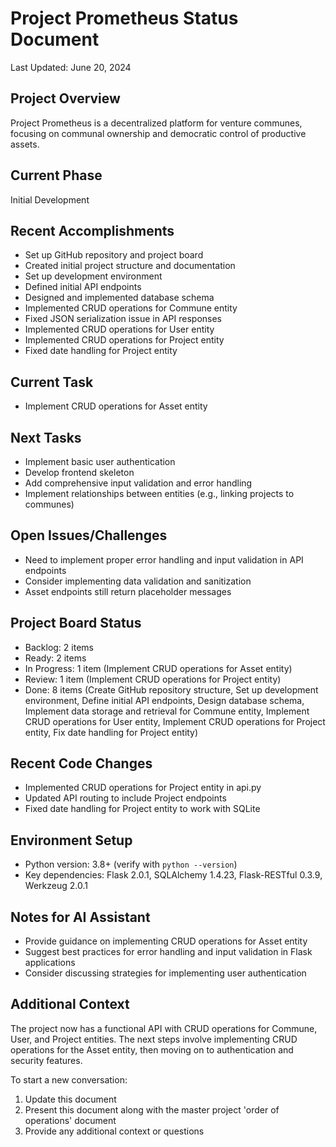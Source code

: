 # Project Prometheus Status Document

Last Updated: June 20, 2024

## Project Overview
Project Prometheus is a decentralized platform for venture communes, focusing on communal ownership and democratic control of productive assets.

## Current Phase
Initial Development

## Recent Accomplishments
- Set up GitHub repository and project board
- Created initial project structure and documentation
- Set up development environment
- Defined initial API endpoints
- Designed and implemented database schema
- Implemented CRUD operations for Commune entity
- Fixed JSON serialization issue in API responses
- Implemented CRUD operations for User entity
- Implemented CRUD operations for Project entity
- Fixed date handling for Project entity

## Current Task
- Implement CRUD operations for Asset entity

## Next Tasks
- Implement basic user authentication
- Develop frontend skeleton
- Add comprehensive input validation and error handling
- Implement relationships between entities (e.g., linking projects to communes)

## Open Issues/Challenges
- Need to implement proper error handling and input validation in API endpoints
- Consider implementing data validation and sanitization
- Asset endpoints still return placeholder messages

## Project Board Status
- Backlog: 2 items
- Ready: 2 items
- In Progress: 1 item (Implement CRUD operations for Asset entity)
- Review: 1 item (Implement CRUD operations for Project entity)
- Done: 8 items (Create GitHub repository structure, Set up development environment, Define initial API endpoints, Design database schema, Implement data storage and retrieval for Commune entity, Implement CRUD operations for User entity, Implement CRUD operations for Project entity, Fix date handling for Project entity)

## Recent Code Changes
- Implemented CRUD operations for Project entity in api.py
- Updated API routing to include Project endpoints
- Fixed date handling for Project entity to work with SQLite

## Environment Setup
- Python version: 3.8+ (verify with `python --version`)
- Key dependencies: Flask 2.0.1, SQLAlchemy 1.4.23, Flask-RESTful 0.3.9, Werkzeug 2.0.1

## Notes for AI Assistant
- Provide guidance on implementing CRUD operations for Asset entity
- Suggest best practices for error handling and input validation in Flask applications
- Consider discussing strategies for implementing user authentication

## Additional Context
The project now has a functional API with CRUD operations for Commune, User, and Project entities. The next steps involve implementing CRUD operations for the Asset entity, then moving on to authentication and security features.

To start a new conversation:
1. Update this document
2. Present this document along with the master project 'order of operations' document
3. Provide any additional context or questions